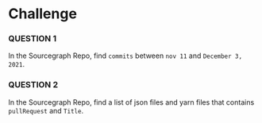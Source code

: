 # Challenge

### QUESTION 1
In the Sourcegraph Repo, find `commits` between `nov 11` and `December 3, 2021`.


### QUESTION 2
In the Sourcegraph Repo, find a list of json files and yarn files that contains `pullRequest`  and `Title`.



